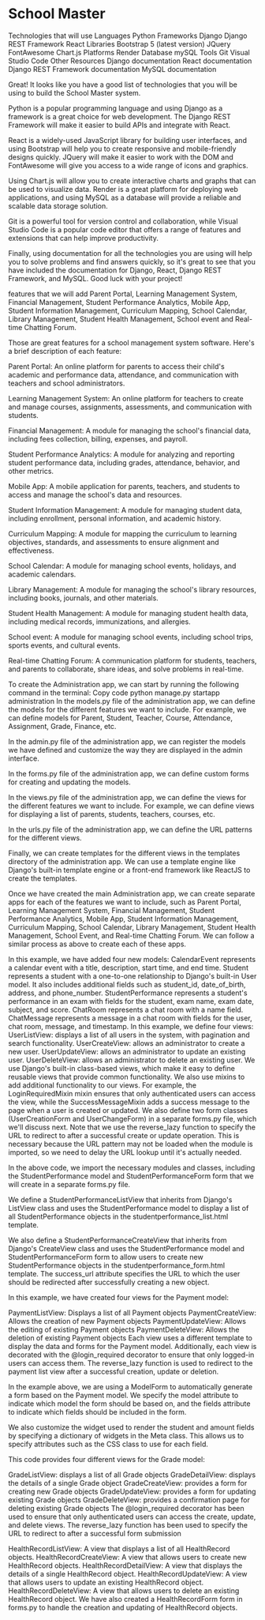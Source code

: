 # School Master
Technologies that will use 
Languages
Python
Frameworks
Django
Django REST Framework
React
Libraries
Bootstrap 5 (latest version)
JQuery
FontAwesome
Chart.js
Platforms
Render
Database
mySQL
Tools
Git
Visual Studio Code
Other Resources
Django documentation
React documentation
Django REST Framework documentation
MySQL documentation

Great! It looks like you have a good list of technologies that you will be using to build the School Master system.

Python is a popular programming language and using Django as a framework is a great choice for web development. The Django REST Framework will make it easier to build APIs and integrate with React.

React is a widely-used JavaScript library for building user interfaces, and using Bootstrap will help you to create responsive and mobile-friendly designs quickly. JQuery will make it easier to work with the DOM and FontAwesome will give you access to a wide range of icons and graphics.

Using Chart.js will allow you to create interactive charts and graphs that can be used to visualize data. Render is a great platform for deploying web applications, and using MySQL as a database will provide a reliable and scalable data storage solution.

Git is a powerful tool for version control and collaboration, while Visual Studio Code is a popular code editor that offers a range of features and extensions that can help improve productivity.

Finally, using documentation for all the technologies you are using will help you to solve problems and find answers quickly, so it's great to see that you have included the documentation for Django, React, Django REST Framework, and MySQL. Good luck with your project!

features that we will add Parent Portal, Learning Management System, Financial Management, Student Performance Analytics,  Mobile App, Student Information Management, Curriculum Mapping, School Calendar, Library Management, Student Health Management, School event and  Real-time Chatting Forum.

Those are great features for a school management system software. Here's a brief description of each feature:

Parent Portal: An online platform for parents to access their child's academic and performance data, attendance, and communication with teachers and school administrators.

Learning Management System: An online platform for teachers to create and manage courses, assignments, assessments, and communication with students.

Financial Management: A module for managing the school's financial data, including fees collection, billing, expenses, and payroll.

Student Performance Analytics: A module for analyzing and reporting student performance data, including grades, attendance, behavior, and other metrics.

Mobile App: A mobile application for parents, teachers, and students to access and manage the school's data and resources.

Student Information Management: A module for managing student data, including enrollment, personal information, and academic history.

Curriculum Mapping: A module for mapping the curriculum to learning objectives, standards, and assessments to ensure alignment and effectiveness.

School Calendar: A module for managing school events, holidays, and academic calendars.

Library Management: A module for managing the school's library resources, including books, journals, and other materials.

Student Health Management: A module for managing student health data, including medical records, immunizations, and allergies.

School event: A module for managing school events, including school trips, sports events, and cultural events.

Real-time Chatting Forum: A communication platform for students, teachers, and parents to collaborate, share ideas, and solve problems in real-time.


To create the Administration app, we can start by running the following command in the terminal:
Copy code
python manage.py startapp administration
In the models.py file of the administration app, we can define the models for the different features we want to include. For example, we can define models for Parent, Student, Teacher, Course, Attendance, Assignment, Grade, Finance, etc.

In the admin.py file of the administration app, we can register the models we have defined and customize the way they are displayed in the admin interface.

In the forms.py file of the administration app, we can define custom forms for creating and updating the models.

In the views.py file of the administration app, we can define the views for the different features we want to include. For example, we can define views for displaying a list of parents, students, teachers, courses, etc.

In the urls.py file of the administration app, we can define the URL patterns for the different views.

Finally, we can create templates for the different views in the templates directory of the administration app. We can use a template engine like Django's built-in template engine or a front-end framework like ReactJS to create the templates.

Once we have created the main Administration app, we can create separate apps for each of the features we want to include, such as Parent Portal, Learning Management System, Financial Management, Student Performance Analytics, Mobile App, Student Information Management, Curriculum Mapping, School Calendar, Library Management, Student Health Management, School Event, and Real-time Chatting Forum. We can follow a similar process as above to create each of these apps.

In this example, we have added four new models:
CalendarEvent represents a calendar event with a title, description, start time, and end time.
Student represents a student with a one-to-one relationship to Django's built-in User model. It also includes additional fields such as student_id, date_of_birth, address, and phone_number.
StudentPerformance represents a student's performance in an exam with fields for the student, exam name, exam date, subject, and score.
ChatRoom represents a chat room with a name field.
ChatMessage represents a message in a chat room with fields for the user, chat room, message, and timestamp.
In this example, we define four views:
UserListView: displays a list of all users in the system, with pagination and search functionality.
UserCreateView: allows an administrator to create a new user.
UserUpdateView: allows an administrator to update an existing user.
UserDeleteView: allows an administrator to delete an existing user.
We use Django's built-in class-based views, which make it easy to define reusable views that provide common functionality. We also use mixins to add additional functionality to our views. For example, the LoginRequiredMixin mixin ensures that only authenticated users can access the view, while the SuccessMessageMixin adds a success message to the page when a user is created or updated.
We also define two form classes (UserCreationForm and UserChangeForm) in a separate forms.py file, which we'll discuss next.
Note that we use the reverse_lazy function to specify the URL to redirect to after a successful create or update operation. This is necessary because the URL pattern may not be loaded when the module is imported, so we need to delay the URL lookup until it's actually needed.


In the above code, we import the necessary modules and classes, including the StudentPerformance model and StudentPerformanceForm form that we will create in a separate forms.py file.

We define a StudentPerformanceListView that inherits from Django's ListView class and uses the StudentPerformance model to display a list of all StudentPerformance objects in the studentperformance_list.html template.

We also define a StudentPerformanceCreateView that inherits from Django's CreateView class and uses the StudentPerformance model and StudentPerformanceForm form to allow users to create new StudentPerformance objects in the studentperformance_form.html template. The success_url attribute specifies the URL to which the user should be redirected after successfully creating a new object.


In this example, we have created four views for the Payment model:

PaymentListView: Displays a list of all Payment objects
PaymentCreateView: Allows the creation of new Payment objects
PaymentUpdateView: Allows the editing of existing Payment objects
PaymentDeleteView: Allows the deletion of existing Payment objects
Each view uses a different template to display the data and forms for the Payment model. Additionally, each view is decorated with the @login_required decorator to ensure that only logged-in users can access them. The reverse_lazy function is used to redirect to the payment list view after a successful creation, update or deletion.


In the example above, we are using a ModelForm to automatically generate a form based on the Payment model. We specify the model attribute to indicate which model the form should be based on, and the fields attribute to indicate which fields should be included in the form.

We also customize the widget used to render the student and amount fields by specifying a dictionary of widgets in the Meta class. This allows us to specify attributes such as the CSS class to use for each field.

This code provides four different views for the Grade model:

GradeListView: displays a list of all Grade objects
GradeDetailView: displays the details of a single Grade object
GradeCreateView: provides a form for creating new Grade objects
GradeUpdateView: provides a form for updating existing Grade objects
GradeDeleteView: provides a confirmation page for deleting existing Grade objects
The @login_required decorator has been used to ensure that only authenticated users can access the create, update, and delete views. The reverse_lazy function has been used to specify the URL to redirect to after a successful form submission

HealthRecordListView: A view that displays a list of all HealthRecord objects.
HealthRecordCreateView: A view that allows users to create new HealthRecord objects.
HealthRecordDetailView: A view that displays the details of a single HealthRecord object.
HealthRecordUpdateView: A view that allows users to update an existing HealthRecord object.
HealthRecordDeleteView: A view that allows users to delete an existing HealthRecord object.
We have also created a HealthRecordForm form in forms.py to handle the creation and updating of HealthRecord objects.
